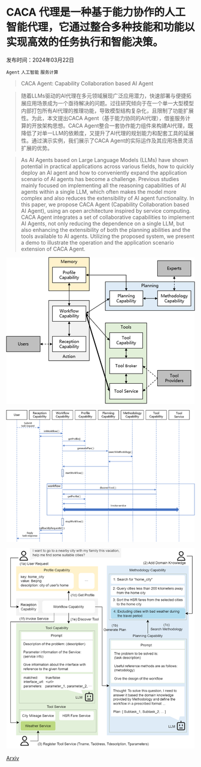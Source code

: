# CACA 代理是一种基于能力协作的人工智能代理，它通过整合多种技能和功能以实现高效的任务执行和智能决策。

发布时间：2024年03月22日

`Agent` `人工智能` `服务计算`

> CACA Agent: Capability Collaboration based AI Agent

> 随着LLMs驱动的AI代理在多元领域展现广泛应用潜力，快速部署与便捷拓展应用场景成为一个亟待解决的问题。过往研究倾向于在一个单一大型模型内部打包所有AI代理的推理功能，导致模型结构复杂化，且限制了功能扩展性。为此，本文提出CACA Agent（基于能力协同的AI代理），借鉴服务计算的开放架构思想。CACA Agent整合一套协作能力组件来构建AI代理，既降低了对单一LLM的依赖度，又提升了AI代理的规划能力和配套工具的延展性。通过演示实例，我们展示了CACA Agent的实际运作及其应用场景灵活扩展的优势。

> As AI Agents based on Large Language Models (LLMs) have shown potential in practical applications across various fields, how to quickly deploy an AI agent and how to conveniently expand the application scenario of AI agents has become a challenge. Previous studies mainly focused on implementing all the reasoning capabilities of AI agents within a single LLM, which often makes the model more complex and also reduces the extensibility of AI agent functionality. In this paper, we propose CACA Agent (Capability Collaboration based AI Agent), using an open architecture inspired by service computing. CACA Agent integrates a set of collaborative capabilities to implement AI Agents, not only reducing the dependence on a single LLM, but also enhancing the extensibility of both the planning abilities and the tools available to AI agents. Utilizing the proposed system, we present a demo to illustrate the operation and the application scenario extension of CACA Agent.

![CACA 代理是一种基于能力协作的人工智能代理，它通过整合多种技能和功能以实现高效的任务执行和智能决策。](../../../paper_images/2403.15137/framework.png)

![CACA 代理是一种基于能力协作的人工智能代理，它通过整合多种技能和功能以实现高效的任务执行和智能决策。](../../../paper_images/2403.15137/workflow1.png)

![CACA 代理是一种基于能力协作的人工智能代理，它通过整合多种技能和功能以实现高效的任务执行和智能决策。](../../../paper_images/2403.15137/demo.png)

[Arxiv](https://arxiv.org/abs/2403.15137)